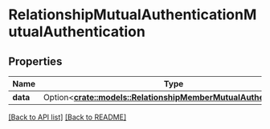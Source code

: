 # RelationshipMutualAuthenticationMutualAuthentication

## Properties

Name | Type | Description | Notes
------------ | ------------- | ------------- | -------------
**data** | Option<[**crate::models::RelationshipMemberMutualAuthentication**](RelationshipMemberMutualAuthentication.md)> |  | 

[[Back to API list]](../README.md#documentation-for-api-endpoints) [[Back to README]](../README.md)


